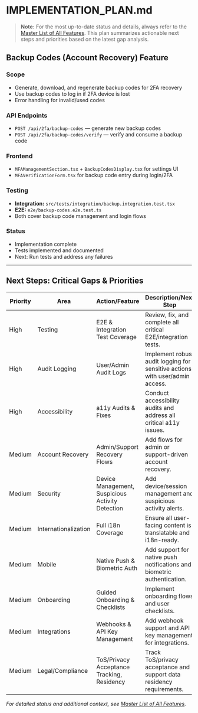 # IMPLEMENTATION_PLAN.md

> **Note:** For the most up-to-date status and details, always refer to the [Master List of All Features](./Master-List-of-all-features.md). This plan summarizes actionable next steps and priorities based on the latest gap analysis.

## Backup Codes (Account Recovery) Feature

### Scope
- Generate, download, and regenerate backup codes for 2FA recovery
- Use backup codes to log in if 2FA device is lost
- Error handling for invalid/used codes

### API Endpoints
- `POST /api/2fa/backup-codes` — generate new backup codes
- `POST /api/2fa/backup-codes/verify` — verify and consume a backup code

### Frontend
- `MFAManagementSection.tsx` + `BackupCodesDisplay.tsx` for settings UI
- `MFAVerificationForm.tsx` for backup code entry during login/2FA

### Testing
- **Integration:** `src/tests/integration/backup.integration.test.tsx`
- **E2E:** `e2e/backup-codes.e2e.test.ts`
- Both cover backup code management and login flows

### Status
- Implementation complete
- Tests implemented and documented
- Next: Run tests and address any failures

---

## Next Steps: Critical Gaps & Priorities

| Priority | Area            | Action/Feature                                    | Description/Next Step                                                                 | Reference |
|----------|----------------|---------------------------------------------------|--------------------------------------------------------------------------------------|-----------|
| High     | Testing        | E2E & Integration Test Coverage                   | Review, fix, and complete all critical E2E/integration tests.                        | Master List: Testing |
| High     | Audit Logging  | User/Admin Audit Logs                             | Implement robust audit logging for sensitive actions, with user/admin access.         | Master List: Audit Logging |
| High     | Accessibility  | a11y Audits & Fixes                               | Conduct accessibility audits and address all critical a11y issues.                    | Master List: Accessibility |
| Medium   | Account Recovery| Admin/Support Recovery Flows                      | Add flows for admin or support-driven account recovery.                               | Master List: Account Recovery |
| Medium   | Security       | Device Management, Suspicious Activity Detection  | Add device/session management and suspicious activity alerts.                         | Master List: Security |
| Medium   | Internationalization | Full i18n Coverage                          | Ensure all user-facing content is translatable and i18n-ready.                        | Master List: Internationalization |
| Medium   | Mobile         | Native Push & Biometric Auth                      | Add support for native push notifications and biometric authentication.                | Master List: Mobile |
| Medium   | Onboarding     | Guided Onboarding & Checklists                    | Implement onboarding flows and user checklists.                                       | Master List: Onboarding |
| Medium   | Integrations   | Webhooks & API Key Management                     | Add webhook support and API key management for integrations.                          | Master List: Integrations |
| Medium   | Legal/Compliance | ToS/Privacy Acceptance Tracking, Residency      | Track ToS/privacy acceptance and support data residency requirements.                  | Master List: Legal/Compliance |

*For detailed status and additional context, see [Master List of All Features](./Master-List-of-all-features.md).*
